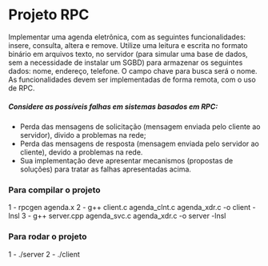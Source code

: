 # Projeto RPC

Implementar uma agenda eletrônica, com as seguintes funcionalidades: insere, consulta, altera e remove. Utilize uma leitura e escrita no formato binário em arquivos texto, no servidor (para simular uma base de dados, sem a necessidade de instalar um SGBD) para armazenar os seguintes dados: nome, endereço, telefone. O campo chave para busca será o nome. As funcionalidades devem ser implementadas de forma remota, com o uso de RPC.


##### Considere as possíveis falhas em sistemas basados em RPC:
- Perda das mensagens de solicitação (mensagem enviada pelo cliente ao servidor), divido a problemas na rede;
- Perda das mensagens de resposta (mensagem enviada pelo servidor ao cliente), devido a problemas na rede.
- Sua implementação deve apresentar mecanismos (propostas de soluções) para tratar as falhas apresentadas acima.

### Para compilar o projeto
1 - rpcgen agenda.x
2 - g++ client.c agenda_clnt.c agenda_xdr.c -o client -lnsl
3 - g++ server.cpp agenda_svc.c agenda_xdr.c -o server -lnsl

### Para rodar o projeto
1 - ./server
2 - ./client
